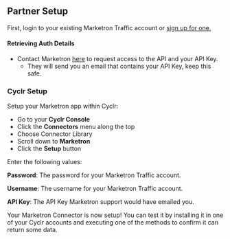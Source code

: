 
## Partner Setup

First, login to your existing Marketron Traffic account or [sign up for one.](https://www.marketron.com/logins/)

#### Retrieving Auth Details

*   Contact Marketron [here](support@marketron.com) to request access to the API and your API Key.
    *   They will send you an email that contains your API Key, keep this safe.

### Cyclr Setup

Setup your Marketron app within Cyclr:

*   Go to your **Cyclr Console**
*   Click the **Connectors** menu along the top
*   Choose Connector Library
*   Scroll down to **Marketron**
*   Click the **Setup** button

Enter the following values:

**Password**:  The password for your Marketron Traffic account.

**Username**:  The username for your Marketron Traffic account.

**API Key**:  The API Key Marketron support would have emailed you.


Your Marketron Connector is now setup! You can test it by installing it in one of your Cyclr accounts and executing one of the methods to confirm it can return some data.
